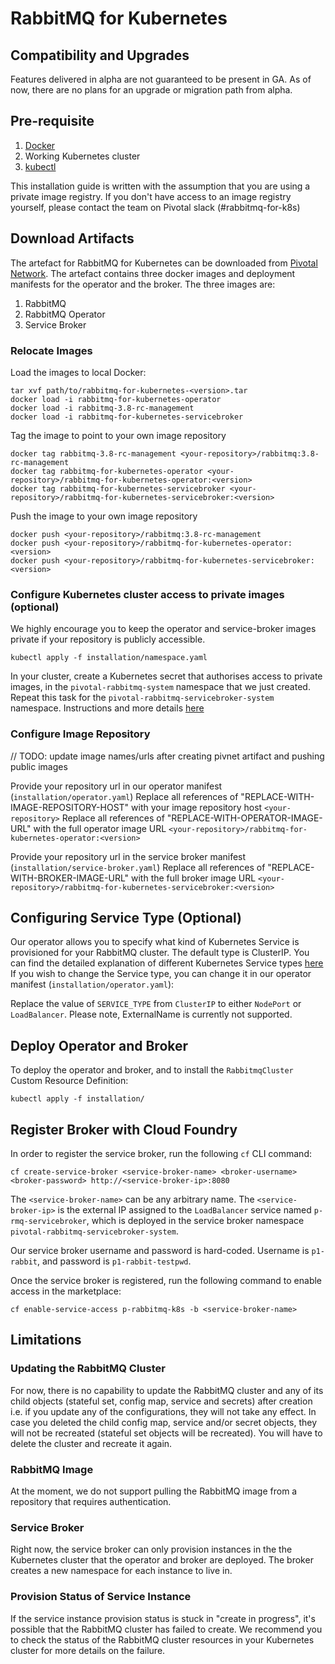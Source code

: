 # RabbitMQ for Kubernetes

## Compatibility and Upgrades
Features delivered in alpha are not guaranteed to be present in GA. As of now, there are no plans for an upgrade or migration path from alpha.

## Pre-requisite
1. [Docker](https://docs.docker.com/install/)
2. Working Kubernetes cluster
3. [kubectl](https://kubernetes.io/docs/tasks/tools/install-kubectl/)

This installation guide is written with the assumption that you are using a private image registry. If you don't have access to an image registry yourself, please contact the team on Pivotal slack (#rabbitmq-for-k8s)

## Download Artifacts
The artefact for RabbitMQ for Kubernetes can be downloaded from [Pivotal Network](https://network.pivotal.io/products/p-rabbitmq-for-kubernetes/). The artefact contains
three docker images and deployment manifests for the operator and the broker. The three images are:

1. RabbitMQ
2. RabbitMQ Operator
3. Service Broker

### Relocate Images

Load the images to local Docker:

```
tar xvf path/to/rabbitmq-for-kubernetes-<version>.tar
docker load -i rabbitmq-for-kubernetes-operator
docker load -i rabbitmq-3.8-rc-management
docker load -i rabbitmq-for-kubernetes-servicebroker
```

Tag the image to point to your own image repository

```
docker tag rabbitmq-3.8-rc-management <your-repository>/rabbitmq:3.8-rc-management
docker tag rabbitmq-for-kubernetes-operator <your-repository>/rabbitmq-for-kubernetes-operator:<version>
docker tag rabbitmq-for-kubernetes-servicebroker <your-repository>/rabbitmq-for-kubernetes-servicebroker:<version>
```

Push the image to your own image repository

```
docker push <your-repository>/rabbitmq:3.8-rc-management
docker push <your-repository>/rabbitmq-for-kubernetes-operator:<version>
docker push <your-repository>/rabbitmq-for-kubernetes-servicebroker:<version>
```

### Configure Kubernetes cluster access to private images (optional)
We highly encourage you to keep the operator and service-broker images private if your repository is publicly accessible.

```
kubectl apply -f installation/namespace.yaml
```

In your cluster, create a Kubernetes secret that authorises access to private images, in the `pivotal-rabbitmq-system` namespace that we just created. Repeat this task for the `pivotal-rabbitmq-servicebroker-system` namespace. Instructions and more details [here](https://kubernetes.io/docs/tasks/configure-pod-container/pull-image-private-registry/)


### Configure Image Repository

// TODO: update image names/urls after creating pivnet artifact and pushing public images

Provide your repository url in our operator manifest (`installation/operator.yaml`)
Replace all references of "REPLACE-WITH-IMAGE-REPOSITORY-HOST" with your image repository host `<your-repository>`
Replace all references of "REPLACE-WITH-OPERATOR-IMAGE-URL" with the full operator image URL `<your-repository>/rabbitmq-for-kubernetes-operator:<version>`

Provide your repository url in the service broker manifest (`installation/service-broker.yaml`)
Replace all references of "REPLACE-WITH-BROKER-IMAGE-URL" with the full broker image URL `<your-repository>/rabbitmq-for-kubernetes-servicebroker:<version>`

## Configuring Service Type (Optional)

Our operator allows you to specify what kind of Kubernetes Service is provisioned for your RabbitMQ cluster. The default type is ClusterIP.
You can find the detailed explanation of different Kubernetes Service types [here](https://kubernetes.io/docs/concepts/services-networking/service/#publishing-services-service-types)
If you wish to change the Service type, you can change it in our operator manifest (`installation/operator.yaml`):

Replace the value of `SERVICE_TYPE` from `ClusterIP` to either `NodePort` or `LoadBalancer`. Please note, ExternalName is currently not supported.

## Deploy Operator and Broker

To deploy the operator and broker, and to install the `RabbitmqCluster` Custom Resource Definition:
```
kubectl apply -f installation/
```

## Register Broker with Cloud Foundry

In order to register the service broker, run the following `cf` CLI command:

```
cf create-service-broker <service-broker-name> <broker-username> <broker-password> http://<service-broker-ip>:8080
```

The `<service-broker-name>` can be any arbitrary name. The `<service-broker-ip>` is the external IP assigned to the `LoadBalancer` service named `p-rmq-servicebroker`, which is deployed in the service broker namespace `pivotal-rabbitmq-servicebroker-system`.

Our service broker username and password is hard-coded. Username is `p1-rabbit`, and password is `p1-rabbit-testpwd`.

Once the service broker is registered, run the following command to enable access in the marketplace:

```
cf enable-service-access p-rabbitmq-k8s -b <service-broker-name>
```

## Limitations

### Updating the RabbitMQ Cluster
For now, there is no capability to update the RabbitMQ cluster and any of its child objects (stateful set, config map, service and secrets) after creation i.e. if you update any of the configurations, they will not take any effect. In case you deleted the child config map, service and/or secret objects, they will not be recreated (stateful set objects will be recreated). You will have to delete the cluster and recreate it again.

### RabbitMQ Image
At the moment, we do not support pulling the RabbitMQ image from a repository that requires authentication.

### Service Broker
Right now, the service broker can only provision instances in the the Kubernetes cluster that the operator and broker are deployed. The broker creates a new namespace for each instance to live in.

### Provision Status of Service Instance
If the service instance provision status is stuck in "create in progress", it's possible that the RabbitMQ cluster has failed to create. We recommend you to check the status of the RabbitMQ cluster resources in your Kubernetes cluster for more details on the failure.
